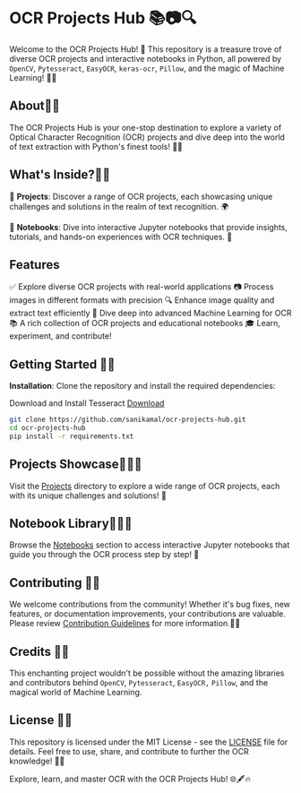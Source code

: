 # OCR Projects Hub 📚📷🔍

Welcome to the OCR Projects Hub! 🚀 This repository is a treasure trove of diverse OCR projects and interactive notebooks in Python, all powered by `OpenCV`, `Pytesseract`, `EasyOCR`, `keras-ocr`, `Pillow`, and the magic of Machine Learning! 🧙✨

## About🎩✨

The OCR Projects Hub is your one-stop destination to explore a variety of Optical Character Recognition (OCR) projects and dive deep into the world of text extraction with Python's finest tools! 🎩🔮

## What's Inside?🔮✨

📂 **Projects**: Discover a range of OCR projects, each showcasing unique challenges and solutions in the realm of text recognition. 🌍

📔 **Notebooks**: Dive into interactive Jupyter notebooks that provide insights, tutorials, and hands-on experiences with OCR techniques. 📝

## Features

✅ Explore diverse OCR projects with real-world applications
📷 Process images in different formats with precision
🔍 Enhance image quality and extract text efficiently
🧠 Dive deep into advanced Machine Learning for OCR
📚 A rich collection of OCR projects and educational notebooks
🎓 Learn, experiment, and contribute!

## Getting Started 🚀✨

**Installation**: Clone the repository and install the required dependencies:

Download and Install Tesseract [Download](https://digi.bib.uni-mannheim.de/tesseract/)

   ```bash
   git clone https://github.com/sanikamal/ocr-projects-hub.git
   cd ocr-projects-hub
   pip install -r requirements.txt
   ```

## Projects Showcase🧙‍♂️📂

Visit the [Projects](projects/) directory to explore a wide range of OCR projects, each with its unique challenges and solutions! 🌟

## Notebook Library🧙‍♂️📘

Browse the [Notebooks](notebooks/) section to access interactive Jupyter notebooks that guide you through the OCR process step by step! 📘

## Contributing 🤝✨

We welcome contributions from the community! Whether it's bug fixes, new features, or documentation improvements, your contributions are valuable. Please review [Contribution Guidelines](CONTRIBUTING.md) for more information.👩‍🔬

## Credits 👏✨

This enchanting project wouldn't be possible without the amazing libraries and contributors behind `OpenCV`, `Pytesseract`, `EasyOCR,` `Pillow`, and the magical world of Machine Learning.

## License 📜✨

This repository is licensed under the MIT License - see the [LICENSE](LICENSE) file for details. Feel free to use, share, and contribute to further the OCR knowledge! 📝✅

Explore, learn, and master OCR with the OCR Projects Hub! 🌐🖋️🔥